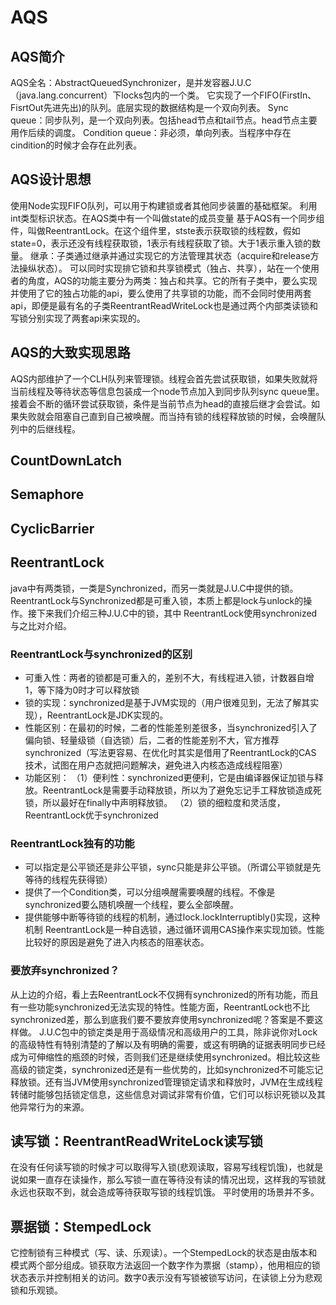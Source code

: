 # AQS
## AQS简介
AQS全名：AbstractQueuedSynchronizer，是并发容器J.U.C（java.lang.concurrent）下locks包内的一个类。
它实现了一个FIFO(FirstIn、FisrtOut先进先出)的队列。底层实现的数据结构是一个双向列表。
Sync queue：同步队列，是一个双向列表。包括head节点和tail节点。head节点主要用作后续的调度。
Condition queue：非必须，单向列表。当程序中存在cindition的时候才会存在此列表。
## AQS设计思想
使用Node实现FIFO队列，可以用于构建锁或者其他同步装置的基础框架。
利用int类型标识状态。在AQS类中有一个叫做state的成员变量
基于AQS有一个同步组件，叫做ReentrantLock。在这个组件里，stste表示获取锁的线程数，假如state=0，表示还没有线程获取锁，1表示有线程获取了锁。大于1表示重入锁的数量。
继承：子类通过继承并通过实现它的方法管理其状态（acquire和release方法操纵状态）。
可以同时实现排它锁和共享锁模式（独占、共享），站在一个使用者的角度，AQS的功能主要分为两类：独占和共享。它的所有子类中，要么实现并使用了它的独占功能的api，要么使用了共享锁的功能，而不会同时使用两套api，即便是最有名的子类ReentrantReadWriteLock也是通过两个内部类读锁和写锁分别实现了两套api来实现的。
## AQS的大致实现思路
AQS内部维护了一个CLH队列来管理锁。线程会首先尝试获取锁，如果失败就将当前线程及等待状态等信息包装成一个node节点加入到同步队列sync queue里。
接着会不断的循环尝试获取锁，条件是当前节点为head的直接后继才会尝试。如果失败就会阻塞自己直到自己被唤醒。而当持有锁的线程释放锁的时候，会唤醒队列中的后继线程。

## CountDownLatch


## Semaphore


## CyclicBarrier


## ReentrantLock
java中有两类锁，一类是Synchronized，而另一类就是J.U.C中提供的锁。ReentrantLock与Synchronized都是可重入锁，本质上都是lock与unlock的操作。接下来我们介绍三种J.U.C中的锁，其中 ReentrantLock使用synchronized与之比对介绍。

### ReentrantLock与synchronized的区别

- 可重入性：两者的锁都是可重入的，差别不大，有线程进入锁，计数器自增1，等下降为0时才可以释放锁
- 锁的实现：synchronized是基于JVM实现的（用户很难见到，无法了解其实现），ReentrantLock是JDK实现的。
- 性能区别：在最初的时候，二者的性能差别差很多，当synchronized引入了偏向锁、轻量级锁（自选锁）后，二者的性能差别不大，官方推荐synchronized（写法更容易、在优化时其实是借用了ReentrantLock的CAS
技术，试图在用户态就把问题解决，避免进入内核态造成线程阻塞）
- 功能区别：
（1）便利性：synchronized更便利，它是由编译器保证加锁与释放。ReentrantLock是需要手动释放锁，所以为了避免忘记手工释放锁造成死锁，所以最好在finally中声明释放锁。
（2）锁的细粒度和灵活度，ReentrantLock优于synchronized
### ReentrantLock独有的功能

- 可以指定是公平锁还是非公平锁，sync只能是非公平锁。（所谓公平锁就是先等待的线程先获得锁）
- 提供了一个Condition类，可以分组唤醒需要唤醒的线程。不像是synchronized要么随机唤醒一个线程，要么全部唤醒。
- 提供能够中断等待锁的线程的机制，通过lock.lockInterruptibly()实现，这种机制 ReentrantLock是一种自选锁，通过循环调用CAS操作来实现加锁。性能比较好的原因是避免了进入内核态的阻塞状态。
### 要放弃synchronized？

从上边的介绍，看上去ReentrantLock不仅拥有synchronized的所有功能，而且有一些功能synchronized无法实现的特性。性能方面，ReentrantLock也不比synchronized差，那么到底我们要不要放弃使用synchronized呢？答案是不要这样做。
J.U.C包中的锁定类是用于高级情况和高级用户的工具，除非说你对Lock的高级特性有特别清楚的了解以及有明确的需要，或这有明确的证据表明同步已经成为可伸缩性的瓶颈的时候，否则我们还是继续使用synchronized。相比较这些高级的锁定类，synchronized还是有一些优势的，比如synchronized不可能忘记释放锁。还有当JVM使用synchronized管理锁定请求和释放时，JVM在生成线程转储时能够包括锁定信息，这些信息对调试非常有价值，它们可以标识死锁以及其他异常行为的来源。

## 读写锁：ReentrantReadWriteLock读写锁

在没有任何读写锁的时候才可以取得写入锁(悲观读取，容易写线程饥饿)，也就是说如果一直存在读操作，那么写锁一直在等待没有读的情况出现，这样我的写锁就永远也获取不到，就会造成等待获取写锁的线程饥饿。
平时使用的场景并不多。

## 票据锁：StempedLock

它控制锁有三种模式（写、读、乐观读）。一个StempedLock的状态是由版本和模式两个部分组成。锁获取方法返回一个数字作为票据（stamp），他用相应的锁状态表示并控制相关的访问。数字0表示没有写锁被锁写访问，在读锁上分为悲观锁和乐观锁。